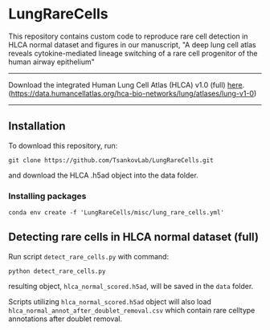 # LungRareCells
This repository contains custom code to reproduce rare cell detection in HLCA normal dataset and figures in our manuscript, "A deep lung cell atlas reveals cytokine-mediated lineage switching of a rare cell progenitor of the human airway epithelium"

---- 

Download the integrated Human Lung Cell Atlas (HLCA) v1.0 (full) [here](https://data.humancellatlas.org/hca-bio-networks/lung/atlases/lung-v1-0). (https://data.humancellatlas.org/hca-bio-networks/lung/atlases/lung-v1-0)

----

## Installation

To download this repository, run:

```
git clone https://github.com/TsankovLab/LungRareCells.git
```

and download the HLCA .h5ad object into the data folder.

### Installing packages

```
conda env create -f 'LungRareCells/misc/lung_rare_cells.yml'
```

## Detecting rare cells in HLCA normal dataset (full)

Run script `detect_rare_cells.py` with command:

```
python detect_rare_cells.py
```

resulting object, `hlca_normal_scored.h5ad`, will be saved in the `data` folder.

Scripts utilizing `hlca_normal_scored.h5ad` object will also load `hlca_normal_annot_after_doublet_removal.csv` which contain rare celltype annotations after doublet removal.

